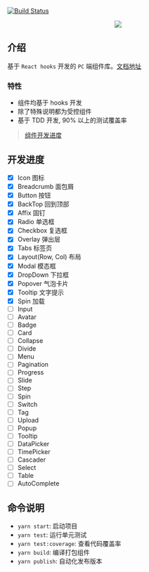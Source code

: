 [![Build Status](https://travis-ci.org/ming-cult/snake-design.png)](https://travis-ci.org/ming-cult/snake-design)

<div align="center">
  <img src="https://github.com/ming-cult/snake-design/tree/master/docs/images/snake.png">
</div>

## 介绍

基于 `React hooks` 开发的 `PC` 端组件库。[文档地址](https://ming-cult.github.io/snake-design)

### 特性

- 组件均基于 hooks 开发
- 除了特殊说明都为受控组件
- 基于 TDD 开发, 90% 以上的测试覆盖率

> [组件开发进度](https://github.com/ming-cult/snake-design/projects/1)

## 开发进度

- [x] Icon 图标
- [x] Breadcrumb 面包屑
- [x] Button 按钮
- [x] BackTop 回到顶部
- [x] Affix 固钉
- [x] Radio 单选框
- [x] Checkbox 复选框
- [x] Overlay 弹出层
- [x] Tabs 标签页
- [x] Layout(Row, Col) 布局
- [x] Modal 模态框
- [x] DropDown 下拉框
- [x] Popover 气泡卡片
- [x] Tooltip 文字提示
- [x] Spin 加载
- [ ] Input
- [ ] Avatar
- [ ] Badge
- [ ] Card
- [ ] Collapse
- [ ] Divide
- [ ] Menu
- [ ] Pagination
- [ ] Progress
- [ ] Slide
- [ ] Step
- [ ] Spin
- [ ] Switch
- [ ] Tag
- [ ] Upload
- [ ] Popup
- [ ] Tooltip
- [ ] DataPicker
- [ ] TimePicker
- [ ] Cascader
- [ ] Select
- [ ] Table
- [ ] AutoComplete

## 命令说明

- `yarn start`: 启动项目
- `yarn test`: 运行单元测试
- `yarn test:coverage`: 查看代码覆盖率
- `yarn build`: 编译打包组件
- `yarn publish`: 自动化发布版本
